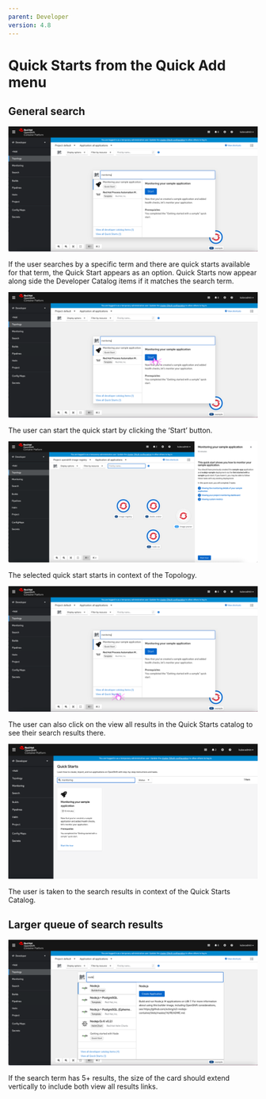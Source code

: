 ```yaml
---
parent: Developer
version: 4.8
---
```


# Quick Starts from the Quick Add menu

## General search

![Quick Starts from the quick add menu](img/1-quickstarts-quick-add-menu.png)

 If the user searches by a specific term and there are quick starts available for that term, the Quick Start appears as an option. Quick Starts now appear along side the Developer Catalog items if it matches the search term.

![Start Quick Start](img/2-start-quickstart-from-menu.png)

The user can start the quick start by clicking the ‘Start’ button.

![Quick Start opens](img/3-Open-quickstart.png)

The selected quick start starts in context of the Topology.

![View all Quick Starts](img/4-View-all-quickstarts.png)

The user can also click on the view all results in the Quick Starts catalog to see their search results there.

![Quick Starts Catalog](img/5-Quickstart-catalog.png)

The user is taken to the search results in context of the Quick Starts Catalog.

## Larger queue of search results

![More results](img/6-More-search-results.png)

If the search term has 5+ results, the size of the card should extend vertically to include both view all results links.
